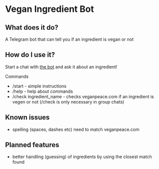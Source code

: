 # Vegan Ingredient Bot
## What does it do?
A Telegram bot that can tell you if an ingredient is vegan or not

## How do I use it?
Start a chat with [the bot](http://telegram.me/VeganIngredientBot) and
ask it about an ingredient!

Commands
- /start - simple instructions
- /help - help about commands
- /check ingredient_name - checks veganpeace.com if an ingredient is
  vegen or not (/check is only necessary in group chats)

## Known issues
- spelling (spaces, dashes etc) need to match veganpeace.com

## Planned features
- better handling (guessing) of ingredients by using the closest match
  found

